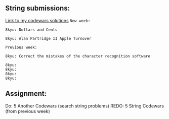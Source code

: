 ## String submissions:
[Link to my codewars solutions](https://github.com/boobeh123/Codewars)
`New week:`
```
8kyu: Dollars and Cents

8kyu: Alan Partridge II Apple Turnover
```

`Previous week:`
```
8kyu: Correct the mistakes of the character recognition software

8kyu:
8kyu:
8kyu:
8kyu:
```

## Assignment:
Do: 5 Another Codewars (search string problems)
REDO: 5 String Codewars (from previous week)